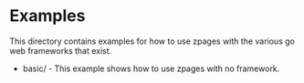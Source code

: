 # Examples

This directory contains examples for how to use zpages with the various go web
frameworks that exist.

* basic/ - This example shows how to use zpages with no framework.
